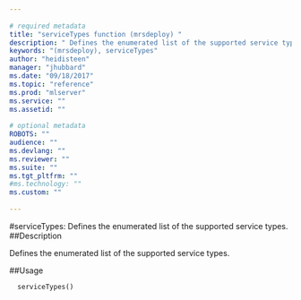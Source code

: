```yaml
--- 
 
# required metadata 
title: "serviceTypes function (mrsdeploy) " 
description: " Defines the enumerated list of the supported service types. " 
keywords: "(mrsdeploy), serviceTypes" 
author: "heidisteen" 
manager: "jhubbard" 
ms.date: "09/18/2017" 
ms.topic: "reference" 
ms.prod: "mlserver" 
ms.service: "" 
ms.assetid: "" 
 
# optional metadata 
ROBOTS: "" 
audience: "" 
ms.devlang: "" 
ms.reviewer: "" 
ms.suite: "" 
ms.tgt_pltfrm: "" 
#ms.technology: "" 
ms.custom: "" 
 
--- 
```

 
 
 
 
 #serviceTypes: Defines the enumerated list of the supported service types. 
 ##Description
 
Defines the enumerated list of the supported service types.
 
 
 ##Usage

```   
  serviceTypes()
 
```
 
